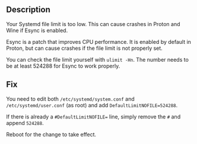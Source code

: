 ## Description

Your Systemd file limit is too low. This can cause crashes in Proton and Wine if Esync is enabled.

Esync is a patch that improves CPU performance. It is enabled by default in Proton, but can cause crashes if the file limit is not properly set.

You can check the file limit yourself with `ulimit -Hn`. The number needs to be at least 524288 for Esync to work properly.

## Fix

You need to edit both `/etc/systemd/system.conf` and `/etc/systemd/user.conf` (as root) and add `DefaultLimitNOFILE=524288`.

If there is already a `#DefaultLimitNOFILE=` line, simply remove the `#` and append `524288`.

Reboot for the change to take effect.
